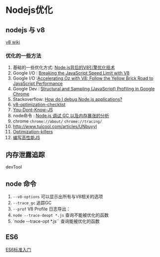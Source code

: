 # Nodejs优化

## nodejs 与 v8
[v8 wiki](https://github.com/v8/v8/wiki)
### 优化的一些方法
1. 基础的一些优化方式: [Node.js背后的V8引擎优化技术](http://www.admin10000.com/document/6984.html)
2. Google I/O : [Breaking the JavaScript Speed Limit with V8](https://www.youtube.com/watch?v=UJPdhx5zTaw)
3. Google I/O :[Accelerating Oz with V8: Follow the Yellow Brick Road to JavaScript Performance](https://www.youtube.com/watch?v=VhpdsjBUS3g)
4. Google Dev : [Structural and Sampling (JavaScript) Profiling in Google Chrome](https://www.youtube.com/watch?v=nxXkquTPng8)
5. Stackoverflow: [How do I debug Node.js applications?](http://stackoverflow.com/questions/1911015/how-do-i-debug-node-js-applications/16512303#16512303)
6. [v8-optimization-checklist](http://mrale.ph/blog/2011/12/18/v8-optimization-checklist.html)
7. [You-Dont-Know-JS](https://github.com/getify/You-Dont-Know-JS/blob/master/async%20%26%20performance/ch5.md)
8. node命令   : [Node.js 调试 GC 以及内存暴涨的分析](http://blog.csdn.net/shmnh/article/details/46437933)
9. chrome `chrome://about/` `chrome://tracing/`
10. http://www.tuicool.com/articles/UNbuyyI
11. [Optimization-killers](https://github.com/petkaantonov/bluebird/wiki/Optimization-killers)
12. [编写高性能JS](http://kb.cnblogs.com/page/501177/)

## 内存泄露追踪

devTool 

## node 命令
1. `--v8-options` 可以显示出所有与V8相关的选项
2. `--trace_gc` 追踪GC
3. `--prof` V8 Profile 日志导出：
4. `node --trace-deopt *.js` 查询不能被优化的函数
5. `node --trace-opt *.js`` 查询能被优化的函数

## ES6

[ES6标准入门](http://es6.ruanyifeng.com/)

## 